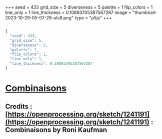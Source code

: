 +++
seed = 433
grid_size = 5
diverseness = 5
palette = 1
flip_colors = 1
line_only = 1
line_thickness = 0.10893705387567287
image = "thumbnail-2023-10-29-05-07-29-uls8.png"
type = "p5js"
+++


~~~javascript

{
  "seed": 433,
  "grid_size": 5,
  "diverseness": 5,
  "palette": 1,
  "flip_colors": 1,
  "line_only": 1,
  "line_thickness": 0.10893705387567287
}

~~~




# [Combinaisons](https://openprocessing.org/sketch/2065396)
## Credits : [https://openprocessing.org/sketch/1241191](https://openprocessing.org/sketch/1241191) : Combinaisons by Roni Kaufman


